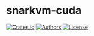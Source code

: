 # snarkvm-cuda

[![Crates.io](https://img.shields.io/crates/v/snarkvm-cuda.svg?color=neon)](https://crates.io/crates/snarkvm-cuda)
[![Authors](https://img.shields.io/badge/authors-Aleo-orange.svg)](https://aleo.org)
[![License](https://img.shields.io/badge/License-GPLv3-blue.svg)](./LICENSE.md)
